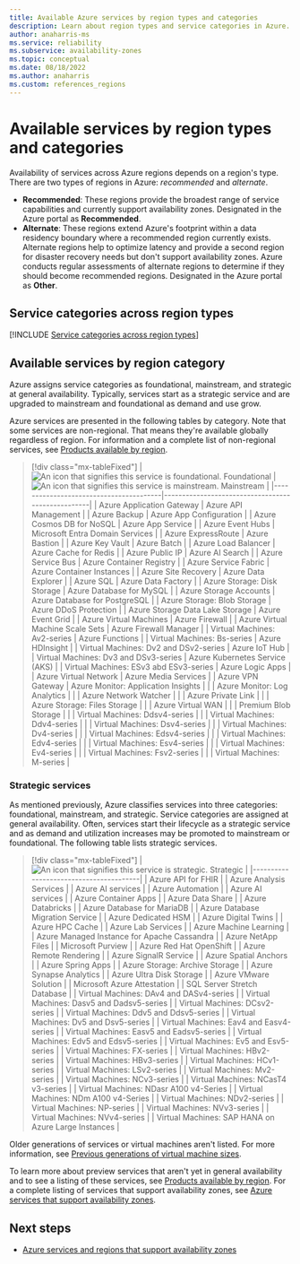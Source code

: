 ```yaml
---
title: Available Azure services by region types and categories 
description: Learn about region types and service categories in Azure.
author: anaharris-ms
ms.service: reliability
ms.subservice: availability-zones
ms.topic: conceptual
ms.date: 08/18/2022
ms.author: anaharris
ms.custom: references_regions
---
```


# Available services by region types and categories 

Availability of services across Azure regions depends on a region's type. There are two types of regions in Azure: *recommended* and *alternate*.

- **Recommended**: These regions provide the broadest range of service capabilities and currently support availability zones. Designated in the Azure portal as **Recommended**.
- **Alternate**: These regions extend Azure's footprint within a data residency boundary where a recommended region currently exists. Alternate regions help to optimize latency and provide a second region for disaster recovery needs but don't support availability zones. Azure conducts regular assessments of alternate regions to determine if they should become recommended regions. Designated in the Azure portal as **Other**.

## Service categories across region types
 
[!INCLUDE [Service categories across region types](~/reusable-content/ce-skilling/azure/includes/service-categories/service-category-definitions.md)]

## Available services by region category

Azure assigns service categories as foundational, mainstream, and strategic at general availability. Typically, services start as a strategic service and are upgraded to mainstream and foundational as demand and use grow.

Azure services are presented in the following tables by category. Note that some services are non-regional. That means they're available globally regardless of region. For information and a complete list of non-regional services, see [Products available by region](https://azure.microsoft.com/global-infrastructure/services/).

> [!div class="mx-tableFixed"]
> | ![An icon that signifies this service is foundational.](media/icon-foundational.svg) Foundational                           | ![An icon that signifies this service is mainstream.](media/icon-mainstream.svg) Mainstream                                  |
> |----------------------------------------|---------------------------------------------------|
> | Azure Application Gateway              | Azure API Management                              |
> | Azure Backup                           | Azure App Configuration                           |
> | Azure Cosmos DB for NoSQL              | Azure App Service                                 |
> | Azure Event Hubs                       | Microsoft Entra Domain Services            |
> | Azure ExpressRoute                     | Azure Bastion                                     |
> | Azure Key Vault                        | Azure Batch                                       |
> | Azure Load Balancer                    | Azure Cache for Redis                             |
> | Azure Public IP                        | Azure AI Search                            |
> | Azure Service Bus                      | Azure Container Registry                          |
> | Azure Service Fabric                   | Azure Container Instances                         |
> | Azure Site Recovery                    | Azure Data Explorer                               |
> | Azure SQL                              | Azure Data Factory                                |
> | Azure Storage: Disk Storage            | Azure Database for MySQL                          |
> | Azure Storage Accounts                 | Azure Database for PostgreSQL                     |
> | Azure Storage: Blob Storage            | Azure DDoS Protection                             |
> | Azure Storage Data Lake Storage        | Azure Event Grid                                  |
> | Azure Virtual Machines                 | Azure Firewall                                    |
> | Azure Virtual Machine Scale Sets       | Azure Firewall Manager                            |
> | Virtual Machines: Av2-series           | Azure Functions                                   |
> | Virtual Machines: Bs-series            | Azure HDInsight                                   |
> | Virtual Machines: Dv2 and DSv2-series  | Azure IoT Hub                                     |
> | Virtual Machines: Dv3 and DSv3-series  | Azure Kubernetes Service (AKS)                    |
> | Virtual Machines: ESv3 abd ESv3-series | Azure Logic Apps                                  |
> | Azure Virtual Network                  | Azure Media Services                              |
> | Azure VPN Gateway                      | Azure Monitor: Application Insights               |
> |                                        | Azure Monitor: Log Analytics                      |
> |                                        | Azure Network Watcher                             |
> |                                        | Azure Private Link                                |
> |                                        | Azure Storage: Files Storage                      |
> |                                        | Azure Virtual WAN                                 |
> |                                        | Premium Blob Storage                              |
> |                                        | Virtual Machines: Ddsv4-series                    |
> |                                        | Virtual Machines: Ddv4-series                     |
> |                                        | Virtual Machines: Dsv4-series                     |
> |                                        | Virtual Machines: Dv4-series                      |
> |                                        | Virtual Machines: Edsv4-series                    |
> |                                        | Virtual Machines: Edv4-series                     |
> |                                        | Virtual Machines: Esv4-series                     |
> |                                        | Virtual Machines: Ev4-series                      |
> |                                        | Virtual Machines: Fsv2-series                     |
> |                                        | Virtual Machines: M-series                        |

### Strategic services
As mentioned previously, Azure classifies services into three categories: foundational, mainstream, and strategic. Service categories are assigned at general availability. Often, services start their lifecycle as a strategic service and as demand and utilization increases may be promoted to mainstream or foundational. The following table lists strategic services. 

> [!div class="mx-tableFixed"]
> | ![An icon that signifies this service is strategic.](media/icon-strategic.svg) Strategic       |
> |----------------------------------------|
> | Azure API for FHIR                                   |
> | Azure Analysis Services                              |
> | Azure AI services                            |
> | Azure Automation                                     |
> | Azure AI services                             |
> | Azure Container Apps                                 |
> | Azure Data Share                                     |
> | Azure Databricks                                     |
> | Azure Database for MariaDB                           |
> | Azure Database Migration Service                     |
> | Azure Dedicated HSM                                  |
> | Azure Digital Twins                                  |
> | Azure HPC Cache                                      |
> | Azure Lab Services                                   |
> | Azure Machine Learning                               |
> | Azure Managed Instance for Apache Cassandra          |
> | Azure NetApp Files                                   |
> | Microsoft Purview                                        |
> | Azure Red Hat OpenShift                              |
> | Azure Remote Rendering                               |
> | Azure SignalR Service                                |
> | Azure Spatial Anchors                                |
> | Azure Spring Apps                                |
> | Azure Storage: Archive Storage                       |
> | Azure Synapse Analytics                              |
> | Azure Ultra Disk Storage                             |
> | Azure VMware Solution                                |
> | Microsoft Azure Attestation                          |
> | SQL Server Stretch Database                          |
> | Virtual Machines: DAv4 and DASv4-series              |
> | Virtual Machines: Dasv5 and Dadsv5-series            |
> | Virtual Machines: DCsv2-series                       |
> | Virtual Machines: Ddv5 and Ddsv5-series              |
> | Virtual Machines: Dv5 and Dsv5-series                |
> | Virtual Machines: Eav4 and Easv4-series              |
> | Virtual Machines: Easv5 and Eadsv5-series            |
> | Virtual Machines: Edv5 and Edsv5-series              |
> | Virtual Machines: Ev5 and Esv5-series                |
> | Virtual Machines: FX-series                          |
> | Virtual Machines: HBv2-series                        |
> | Virtual Machines: HBv3-series                        |
> | Virtual Machines: HCv1-series                        |
> | Virtual Machines: LSv2-series                        |
> | Virtual Machines: Mv2-series                         |
> | Virtual Machines: NCv3-series                        |
> | Virtual Machines: NCasT4 v3-series                   |
> | Virtual Machines: NDasr A100 v4-Series               |
> | Virtual Machines: NDm A100 v4-Series                 |
> | Virtual Machines: NDv2-series                        |
> | Virtual Machines: NP-series                          |
> | Virtual Machines: NVv3-series                        |
> | Virtual Machines: NVv4-series                        |
> | Virtual Machines: SAP HANA on Azure Large Instances  |


Older generations of services or virtual machines aren't listed. For more information, see [Previous generations of virtual machine sizes](../virtual-machines/sizes-previous-gen.md).

To learn more about preview services that aren't yet in general availability and to see a listing of these services, see [Products available by region](https://azure.microsoft.com/global-infrastructure/services/). For a complete listing of services that support availability zones, see [Azure services that support availability zones](availability-zones-service-support.md).

## Next steps

- [Azure services and regions that support availability zones](availability-zones-service-support.md)
